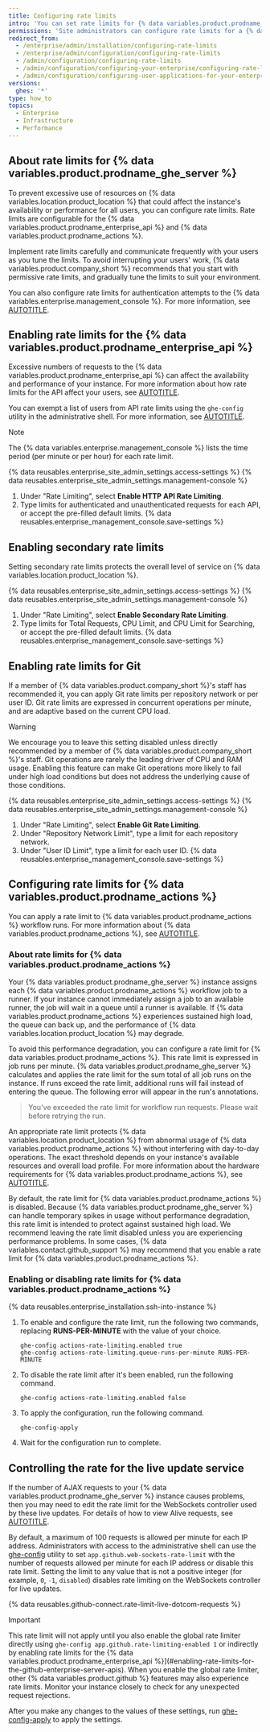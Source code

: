 ```yaml
---
title: Configuring rate limits
intro: 'You can set rate limits for {% data variables.product.prodname_ghe_server %} using the {% data variables.enterprise.management_console %}.'
permissions: 'Site administrators can configure rate limits for a {% data variables.product.prodname_ghe_server %} instance.'
redirect_from:
  - /enterprise/admin/installation/configuring-rate-limits
  - /enterprise/admin/configuration/configuring-rate-limits
  - /admin/configuration/configuring-rate-limits
  - /admin/configuration/configuring-your-enterprise/configuring-rate-limits
  - /admin/configuration/configuring-user-applications-for-your-enterprise/configuring-rate-limits
versions:
  ghes: '*'
type: how_to
topics:
  - Enterprise
  - Infrastructure
  - Performance
---
```


## About rate limits for {% data variables.product.prodname_ghe_server %}

To prevent excessive use of resources on {% data variables.location.product_location %} that could affect the instance's availability or performance for all users, you can configure rate limits. Rate limits are configurable for the {% data variables.product.prodname_enterprise_api %} and {% data variables.product.prodname_actions %}.

Implement rate limits carefully and communicate frequently with your users as you tune the limits. To avoid interrupting your users' work, {% data variables.product.company_short %} recommends that you start with permissive rate limits, and gradually tune the limits to suit your environment.

You can also configure rate limits for authentication attempts to the {% data variables.enterprise.management_console %}. For more information, see [AUTOTITLE](/admin/configuration/administering-your-instance-from-the-management-console/managing-access-to-the-management-console#configuring-rate-limits-for-authentication-to-the-management-console).

## Enabling rate limits for the {% data variables.product.prodname_enterprise_api %}

Excessive numbers of requests to the {% data variables.product.prodname_enterprise_api %} can affect the availability and performance of your instance. For more information about how rate limits for the API affect your users, see [AUTOTITLE](/rest/overview/rate-limits-for-the-rest-api).

You can exempt a list of users from API rate limits using the `ghe-config` utility in the administrative shell. For more information, see [AUTOTITLE](/admin/configuration/configuring-your-enterprise/command-line-utilities#ghe-config).

> [!NOTE]
> The {% data variables.enterprise.management_console %} lists the time period (per minute or per hour) for each rate limit.

{% data reusables.enterprise_site_admin_settings.access-settings %}
{% data reusables.enterprise_site_admin_settings.management-console %}
1. Under "Rate Limiting", select **Enable HTTP API Rate Limiting**.
1. Type limits for authenticated and unauthenticated requests for each API, or accept the pre-filled default limits.
{% data reusables.enterprise_management_console.save-settings %}

## Enabling secondary rate limits

Setting secondary rate limits protects the overall level of service on {% data variables.location.product_location %}.

{% data reusables.enterprise_site_admin_settings.access-settings %}
{% data reusables.enterprise_site_admin_settings.management-console %}
1. Under "Rate Limiting", select **Enable Secondary Rate Limiting**.
1. Type limits for Total Requests, CPU Limit, and CPU Limit for Searching, or accept the pre-filled default limits.
{% data reusables.enterprise_management_console.save-settings %}

## Enabling rate limits for Git

If a member of {% data variables.product.company_short %}'s staff has recommended it, you can apply Git rate limits per repository network or per user ID. Git rate limits are expressed in concurrent operations per minute, and are adaptive based on the current CPU load.

> [!WARNING]
> We encourage you to leave this setting disabled unless directly recommended by a member of {% data variables.product.company_short %}'s staff. Git operations are rarely the leading driver of CPU and RAM usage. Enabling this feature can make Git operations more likely to fail under high load conditions but does not address the underlying cause of those conditions.

{% data reusables.enterprise_site_admin_settings.access-settings %}
{% data reusables.enterprise_site_admin_settings.management-console %}
1. Under "Rate Limiting", select **Enable Git Rate Limiting**.
1. Under "Repository Network Limit", type a limit for each repository network.
1. Under "User ID Limit", type a limit for each user ID.
{% data reusables.enterprise_management_console.save-settings %}

## Configuring rate limits for {% data variables.product.prodname_actions %}

You can apply a rate limit to {% data variables.product.prodname_actions %} workflow runs. For more information about {% data variables.product.prodname_actions %}, see [AUTOTITLE](/admin/github-actions/getting-started-with-github-actions-for-your-enterprise/about-github-actions-for-enterprises).

### About rate limits for {% data variables.product.prodname_actions %}

Your {% data variables.product.prodname_ghe_server %} instance assigns each {% data variables.product.prodname_actions %} workflow job to a runner. If your instance cannot immediately assign a job to an available runner, the job will wait in a queue until a runner is available. If {% data variables.product.prodname_actions %} experiences sustained high load, the queue can back up, and the performance of {% data variables.location.product_location %} may degrade.

To avoid this performance degradation, you can configure a rate limit for {% data variables.product.prodname_actions %}. This rate limit is expressed in job runs per minute. {% data variables.product.prodname_ghe_server %} calculates and applies the rate limit for the sum total of all job runs on the instance. If runs exceed the rate limit, additional runs will fail instead of entering the queue. The following error will appear in the run's annotations.

> You've exceeded the rate limit for workflow run requests. Please wait before retrying the run.

An appropriate rate limit protects {% data variables.location.product_location %} from abnormal usage of {% data variables.product.prodname_actions %} without interfering with day-to-day operations. The exact threshold depends on your instance's available resources and overall load profile. For more information about the hardware requirements for {% data variables.product.prodname_actions %}, see [AUTOTITLE](/admin/github-actions/getting-started-with-github-actions-for-your-enterprise/getting-started-with-github-actions-for-github-enterprise-server#review-hardware-requirements).

By default, the rate limit for {% data variables.product.prodname_actions %} is disabled. Because {% data variables.product.prodname_ghe_server %} can handle temporary spikes in usage without performance degradation, this rate limit is intended to protect against sustained high load. We recommend leaving the rate limit disabled unless you are experiencing performance problems. In some cases, {% data variables.contact.github_support %} may recommend that you enable a rate limit for {% data variables.product.prodname_actions %}.

### Enabling or disabling rate limits for {% data variables.product.prodname_actions %}

{% data reusables.enterprise_installation.ssh-into-instance %}
1. To enable and configure the rate limit, run the following two commands, replacing **RUNS-PER-MINUTE** with the value of your choice.

   ```shell
   ghe-config actions-rate-limiting.enabled true
   ghe-config actions-rate-limiting.queue-runs-per-minute RUNS-PER-MINUTE
   ```

1. To disable the rate limit after it's been enabled, run the following command.

   ```shell
   ghe-config actions-rate-limiting.enabled false
   ```

1. To apply the configuration, run the following command.

   ```shell
   ghe-config-apply
   ```

1. Wait for the configuration run to complete.

## Controlling the rate for the live update service

If the number of AJAX requests to your {% data variables.product.prodname_ghe_server %} instance causes problems, then you may need to edit the rate limit for the WebSockets controller used by these live updates. For details of how to view Alive requests, see [AUTOTITLE](/admin/monitoring-and-managing-your-instance/monitoring-your-instance/about-the-monitor-dashboards).

By default, a maximum of 100 requests is allowed per minute for each IP address. Administrators with access to the administrative shell can use the [ghe-config](/admin/administering-your-instance/administering-your-instance-from-the-command-line/command-line-utilities#ghe-config) utility to set `app.github.web-sockets-rate-limit` with the number of requests allowed per minute for each IP address or disable this rate limit. Setting the limit to any value that is not a positive integer (for example, `0`, `-1`, `disabled`) disables rate limiting on the WebSockets controller for live updates.

{% data reusables.github-connect.rate-limit-live-dotcom-requests %}

> [!IMPORTANT]
> This rate limit will not apply until you also enable the global rate limiter directly using `ghe-config app.github.rate-limiting-enabled 1` or indirectly by enabling rate limits for the {% data variables.product.prodname_enterprise_api %}](#enabling-rate-limits-for-the-github-enterprise-server-apis). When you enable the global rate limiter, other {% data variables.product.github %} features may also experience rate limits. Monitor your instance closely to check for any unexpected request rejections.

After you make any changes to the values of these settings, run [ghe-config-apply](/admin/administering-your-instance/administering-your-instance-from-the-command-line/command-line-utilities#ghe-config-apply) to apply the settings.
